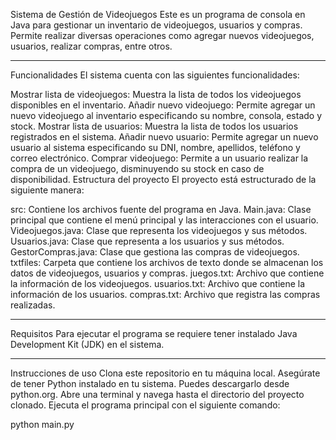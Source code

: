 Sistema de Gestión de Videojuegos
Este es un programa de consola en Java para gestionar un inventario de videojuegos, usuarios y compras. Permite realizar diversas operaciones como agregar nuevos videojuegos, usuarios, realizar compras, entre otros.

---------------------------------------------------------------------------------------------------------------------
Funcionalidades
El sistema cuenta con las siguientes funcionalidades:

Mostrar lista de videojuegos: Muestra la lista de todos los videojuegos disponibles en el inventario.
Añadir nuevo videojuego: Permite agregar un nuevo videojuego al inventario especificando su nombre, consola, estado y stock.
Mostrar lista de usuarios: Muestra la lista de todos los usuarios registrados en el sistema.
Añadir nuevo usuario: Permite agregar un nuevo usuario al sistema especificando su DNI, nombre, apellidos, teléfono y correo electrónico.
Comprar videojuego: Permite a un usuario realizar la compra de un videojuego, disminuyendo su stock en caso de disponibilidad.
Estructura del proyecto
El proyecto está estructurado de la siguiente manera:

src: Contiene los archivos fuente del programa en Java.
Main.java: Clase principal que contiene el menú principal y las interacciones con el usuario.
Videojuegos.java: Clase que representa los videojuegos y sus métodos.
Usuarios.java: Clase que representa a los usuarios y sus métodos.
GestorCompras.java: Clase que gestiona las compras de videojuegos.
txtfiles: Carpeta que contiene los archivos de texto donde se almacenan los datos de videojuegos, usuarios y compras.
juegos.txt: Archivo que contiene la información de los videojuegos.
usuarios.txt: Archivo que contiene la información de los usuarios.
compras.txt: Archivo que registra las compras realizadas.

---------------------------------------------------------------------------------------------------------------------

Requisitos
Para ejecutar el programa se requiere tener instalado Java Development Kit (JDK) en el sistema.

---------------------------------------------------------------------------------------------------------------------

Instrucciones de uso
Clona este repositorio en tu máquina local.
Asegúrate de tener Python instalado en tu sistema. Puedes descargarlo desde python.org.
Abre una terminal y navega hasta el directorio del proyecto clonado.
Ejecuta el programa principal con el siguiente comando:

python main.py
